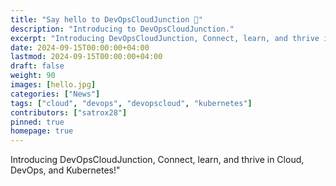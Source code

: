 ```yaml
---
title: "Say hello to DevOpsCloudJunction 👋"
description: "Introducing to DevOpsCloudJunction."
excerpt: "Introducing DevOpsCloudJunction, Connect, learn, and thrive in Cloud, DevOps, and Kubernetes!"
date: 2024-09-15T00:00:00+04:00
lastmod: 2024-09-15T00:00:00+04:00
draft: false
weight: 90
images: [hello.jpg]
categories: ["News"]
tags: ["cloud", "devops", "devopscloud", "kubernetes"]
contributors: ["satrox28"]
pinned: true
homepage: true
---
```


Introducing DevOpsCloudJunction, Connect, learn, and thrive in Cloud, DevOps, and Kubernetes!"
